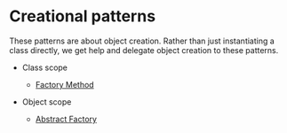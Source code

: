 # Creational patterns

These patterns are about object creation.
Rather than just instantiating a class directly, we get help and delegate object creation to these patterns.

* Class scope
  * [Factory Method](class/factory-method/README.md)

* Object scope
  * [Abstract Factory](object/abstract-factory/README.md)
